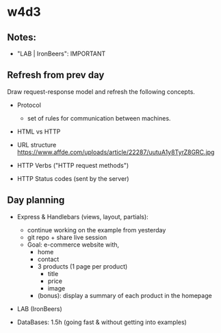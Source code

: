
# w4d3

<!--
- morning (dynamic views, partials etc) 
  - set them more challenges / exercises to do
  - note: these lessons can take time (esp. if we do more exercises)


Codealong:
- Create an e-commerce app (can be expanded in the following days)
- example: https://github.com/Ironmaidens-Ironhack-Jan-2022/IronmaidensCommerce/commits/main

-->




## Notes:


- "LAB | IronBeers": IMPORTANT



## Refresh from prev day

Draw request-response model and refresh the following concepts.

- Protocol
  - set of rules for communication between machines.

- HTML vs HTTP

- URL structure
  https://www.affde.com/uploads/article/22287/uutuA1y8TyrZ8GRC.jpg

- HTTP Verbs ("HTTP request methods")

- HTTP Status codes (sent by the server)


## Day planning

- Express & Handlebars (views, layout, partials):
  - continue working on the example from yesterday
  - git repo + share live session
  - Goal: e-commerce website with,
    - home
    - contact
    - 3 products (1 page per product)
      - title
      - price
      - image
    - (bonus): display a summary of each product in the homepage



- LAB (IronBeers)


- DataBases: 1.5h (going fast & without getting into examples)

